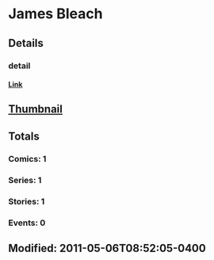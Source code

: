 # James  Bleach 
## Details
### detail
#### [Link](http://marvel.com/comics/creators/11441/james_bleach?utm_campaign=apiRef&utm_source=225578a89fc76f3d20fbffda5d17a88d)
## [Thumbnail](http://i.annihil.us/u/prod/marvel/i/mg/b/40/image_not_available.jpg)
## Totals
### Comics: 1
### Series: 1
### Stories: 1
### Events: 0
## Modified: 2011-05-06T08:52:05-0400